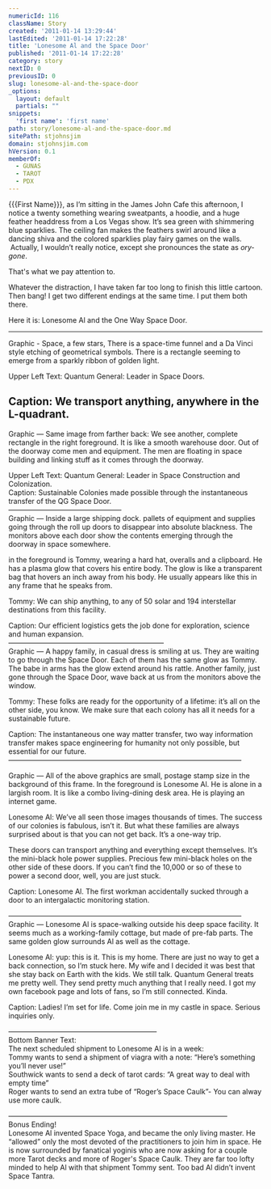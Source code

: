 ```yaml
---
numericId: 116
className: Story
created: '2011-01-14 13:29:44'
lastEdited: '2011-01-14 17:22:28'
title: 'Lonesome Al and the Space Door'
published: '2011-01-14 17:22:28'
category: story
nextID: 0
previousID: 0
slug: lonesome-al-and-the-space-door
_options:
  layout: default
  partials: ""
snippets:
  'first name': 'first name'
path: story/lonesome-al-and-the-space-door.md
sitePath: stjohnsjim
domain: stjohnsjim.com
hVersion: 0.1
memberOf:
  - GUNAS
  - TAROT
  - PDX
---
```

{{{First Name}}}, as I&rsquo;m sitting in the James John Cafe this afternoon, I notice a twenty something wearing sweatpants, a hoodie, and a huge feather headdress from a Los Vegas show. It&rsquo;s sea green with shimmering blue sparklies. The ceiling fan makes the feathers swirl around like a dancing shiva and the colored sparklies play fairy games on the walls. &nbsp;Actually, I wouldn&rsquo;t really notice, except she pronounces the state as _ory-gone_.

That's what we pay attention to.

Whatever the distraction, I have taken far too long to finish this little cartoon. Then bang! I get two different endings at the same time. I put them both there.

Here it is: Lonesome Al and the One Way Space Door.

--------------------------------  
Graphic - Space, a few stars, There is a space-time funnel and a Da Vinci style etching of geometrical symbols. There is a rectangle seeming to emerge from a sparkly ribbon of golden light.

Upper Left Text: Quantum General: Leader in Space Doors.

Caption: We transport anything, anywhere in the L-quadrant.  
----------------------------------  
Graphic &mdash; Same image from farther back: We see another, complete rectangle in the right foreground. It is like a smooth warehouse door. Out of the doorway come men and equipment. The men are floating in space building and linking stuff as it comes through the doorway.

Upper Left Text: Quantum General: Leader in Space Construction and Colonization.  
Caption: Sustainable Colonies made possible through the instantaneous transfer of the QG Space Door.  
&mdash;&mdash;&mdash;&mdash;&mdash;&mdash;&mdash;&mdash;&mdash;&mdash;&mdash;&mdash;&mdash;&mdash;&mdash;&mdash;  
Graphic &mdash; Inside a large shipping dock. pallets of equipment and supplies going through the roll up doors to disappear into absolute blackness. The monitors above each door show the contents emerging through the doorway in space somewhere.

in the foreground is Tommy, wearing a hard hat, overalls and a clipboard. He has a plasma glow that covers his entire body. The glow is like a transparent bag that hovers an inch away from his body. He usually appears like this in any frame that he speaks from.

Tommy: We can ship anything, to any of 50 solar and 194 interstellar destinations from this facility.

Caption: Our efficient logistics gets the job done for exploration, science and human expansion.  
&mdash;&mdash;&mdash;&mdash;&mdash;&mdash;&mdash;&mdash;&mdash;&mdash;&mdash;&mdash;&mdash;&mdash;&mdash;&mdash;&mdash;&mdash;&mdash;&mdash;&mdash;&mdash;  
Graphic &mdash; A happy family, in casual dress is smiling at us. They are waiting to go through the Space Door. Each of them has the same glow as Tommy. The babe in arms has the glow extend around his rattle. Another family, just gone through the Space Door, wave back at us from the monitors above the window.

Tommy: These folks are ready for the opportunity of a lifetime: it&rsquo;s all on the other side, you know. We make sure that each colony has all it needs for a sustainable future.

Caption: The instantaneous one way matter transfer, two way information transfer makes space engineering for humanity not only possible, but essential for our future.  
&mdash;&mdash;&mdash;&mdash;&mdash;&mdash;&mdash;&mdash;&mdash;&mdash;&mdash;&mdash;&mdash;&mdash;&mdash;&mdash;&mdash;&mdash;&mdash;&mdash;&mdash;&mdash;&mdash;&mdash;&mdash;&mdash;&mdash;&mdash;&mdash;&mdash;&mdash;&mdash;&mdash;

Graphic &mdash; All of the above graphics are small, postage stamp size in the background of this frame. In the foreground is Lonesome Al. He is alone in a largish room. It is like a combo living-dining desk area. He is playing an internet game.

Lonesome Al: We&rsquo;ve all seen those images thousands of times. The success of our colonies is fabulous, isn&rsquo;t it. But what these families are always surprised about is that you can not get back. It&rsquo;s a one-way trip.

These doors can transport anything and everything except themselves. It&rsquo;s the mini-black hole power supplies. Precious few mini-black holes on the other side of these doors. If you can&rsquo;t find the 10,000 or so of these to power a second door, well, you are just stuck.

Caption: Lonesome Al. The first workman accidentally sucked through a door to an intergalactic monitoring station.

&mdash;&mdash;&mdash;&mdash;&mdash;&mdash;&mdash;&mdash;&mdash;&mdash;&mdash;&mdash;&mdash;&mdash;&mdash;&mdash;&mdash;&mdash;&mdash;&mdash;&mdash;&mdash;&mdash;&mdash;&mdash;&mdash;&mdash;&mdash;&mdash;&mdash;&mdash;&mdash;&mdash;  
Graphic &mdash; Lonesome Al is space-walking outside his deep space facility. It seems much as a working-family cottage, but made of pre-fab parts. The same golden glow surrounds Al as well as the cottage.

Lonesome Al: yup: this is it. This is my home. There are just no way to get a back connection, so I&rsquo;m stuck here. My wife and I decided it was best that she stay back on Earth with the kids. We still talk.&nbsp;Quantum General treats me pretty well. They send pretty much anything that I really need. I got my own facebook page and lots of fans, so I&rsquo;m still connected. Kinda.

Caption: Ladies! I&rsquo;m set for life. Come join me in my castle in space. Serious inquiries only.

&mdash;&mdash;&mdash;&mdash;&mdash;&mdash;&mdash;&mdash;&mdash;&mdash;&mdash;&mdash;&mdash;&mdash;&mdash;&mdash;&mdash;&mdash;&mdash;&mdash;&mdash;  
Bottom Banner Text:  
The next scheduled shipment to Lonesome Al is in a week:  
Tommy wants to send a shipment of viagra with a note: &ldquo;Here&rsquo;s something you&rsquo;ll never use!&rdquo;  
Southwick wants to send a deck of tarot cards: &ldquo;A great way to deal with empty time&rdquo;  
Roger wants to send an extra tube of &ldquo;Roger&rsquo;s Space Caulk&rdquo;- You can alway use more caulk.

&mdash;&mdash;&mdash;&mdash;&mdash;&mdash;&mdash;&mdash;&mdash;&mdash;&mdash;&mdash;&mdash;&mdash;&mdash;&mdash;&mdash;&mdash;&mdash;&mdash;&mdash;&mdash;&mdash;&mdash;&mdash;&mdash;&mdash;&mdash;&mdash;&mdash;&mdash;  
Bonus Ending!  
Lonesome Al invented Space Yoga, and became the only living master. He &ldquo;allowed&rdquo; only the most devoted of the practitioners to join him in space. He is now surrounded by fanatical yoginis who are now&nbsp;asking for&nbsp;a couple more Tarot decks and&nbsp;more of Roger's Space Caulk. They are far too lofty minded to help Al with that shipment Tommy sent. Too bad Al didn&rsquo;t invent Space Tantra.

